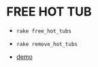 # FREE HOT TUB

* `rake free_hot_tubs`

* `rake remove_hot_tubs`

* [demo](https://free-hot-tub.herokuapp.com/)

